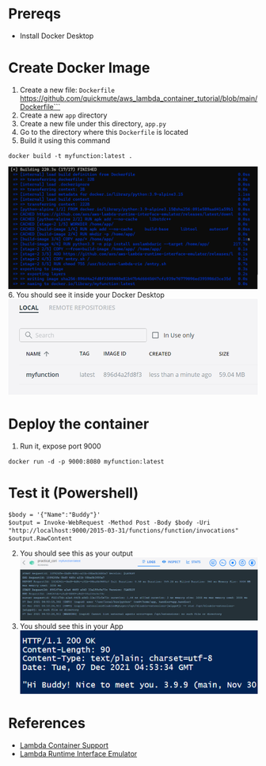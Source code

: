# Prereqs
- Install Docker Desktop

# Create Docker Image
1. Create a new file: `Dockerfile`
https://github.com/quickmute/aws_lambda_container_tutorial/blob/main/Dockerfile```
2. Create a new `app` directory
3. Create a new file under this directory, `app.py`
4. Go to the directory where this `Dockerfile` is located
5. Build it using this command
```
docker build -t myfunction:latest .
```
![Docker Build](/assets/docker_build_step2.png)
6. You should see it inside your Docker Desktop
![New Image](/assets/docker_build_step3.png)
# Deploy the container
1. Run it, expose port 9000
```
docker run -d -p 9000:8080 myfunction:latest
```

# Test it (Powershell)
```
$body = '{"Name":"Buddy"}'
$output = Invoke-WebRequest -Method Post -Body $body -Uri "http://localhost:9000/2015-03-31/functions/function/invocations"
$output.RawContent

```

2. You should see this as your output
![Powershell Output](/assets/docker_build_step4.png)
3. You should see this in your App
![Docker App Output](/assets/docker_build_step5.png)

# References
- [Lambda Container Support](https://aws.amazon.com/blogs/aws/new-for-aws-lambda-container-image-support/)
- [Lambda Runtime Interface Emulator](https://github.com/aws/aws-lambda-runtime-interface-emulator/)
